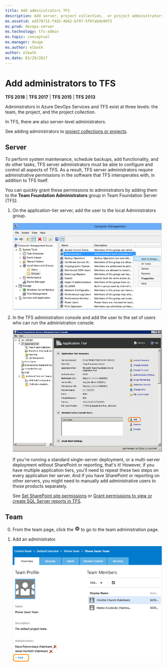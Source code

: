 ```yaml
---
title: Add administrators TFS  
description: Add server, project collection,  or project administrators 
ms.assetid: ed578715-f4d2-4042-b797-5f97abde9973
ms.prod: devops-server
ms.technology: tfs-admin
ms.topic: conceptual
ms.manager: douge
ms.author: elbatk
author: elbatk
ms.date: 03/29/2017
---
```


# Add administrators to TFS

**TFS 2018** | **TFS 2017** | **TFS 2015** | **TFS 2013**

Administrators in Azure DevOps Services and TFS exist at three levels:
the team, the project, and the project collection.

In TFS, there are also server-level administrators.

See adding administrators to [project collections or projects](/azure/devops/security/set-project-collection-level-permissions).


## Server

To perform system maintenance, schedule backups, add functionality, and do other tasks,
TFS server administrators must be able to configure and control all aspects of TFS.
As a result, TFS server administrators require administrative permissions
in the software that TFS interoperates with,
in addition to TFS itself.

You can quickly grant these permissions to administrators by adding them to the **Team Foundation Administrators**
group in Team Foundation Server (TFS).

1.  On the application-tier server, add the user to the local Administrators group.

    ![Follow instructions for your operating system](_img/add-administrator-tfs/windows-groups.png)

2.  In the TFS administration console and add the user to the set of users who can run the administration console.

    ![Click or tab, then input username](_img/add-administrator-tfs/admin-console.png)

    If you're running a standard single-server deployment,
	or a multi-server deployment without SharePoint or reporting, that's it!
	However, if you have multiple application tiers,
	you'll need to repeat these two steps on every application tier server.
	And if you have SharePoint or reporting on other servers,
	you might need to manually add administrative users to those products separately. 

	See [Set SharePoint site permissions](/azure/devops/security/set-sharepoint-permissions) or [Grant permissions to view or create SQL Server reports in TFS](/azure/devops/report/admin/grant-permissions-to-reports). 



## Team

0. From the team page, click the ![Settings icon](_img/admin-gear-icon.png) to go to the team administration page.

0. Add an administrator.

	![Add link in the administrators section of the team administration page](_img/add-administrator-tfs/add-team-administrator.png)
